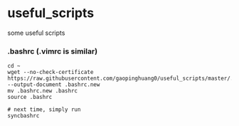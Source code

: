 # useful_scripts
some useful scripts

### .bashrc  (.vimrc is similar)
```shell
cd ~
wget --no-check-certificate https://raw.githubusercontent.com/gaopinghuang0/useful_scripts/master/.bashrc --output-document .bashrc.new
mv .bashrc.new .bashrc
source .bashrc

# next time, simply run
syncbashrc
```
